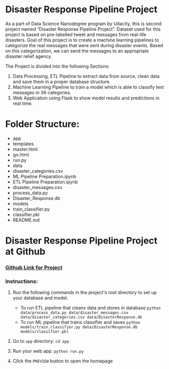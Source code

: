 # Disaster Response Pipeline Project
As a part of Data Science Nanodegree program by Udacity, this is second project named “Disaster Response Pipeline Project”. Dataset used for this project is based on pre-labelled tweet and messages from real-life disasters. Goal of this project is to create a machine learning pipelines to categorize the real messages that were sent during disaster events. Based on this categorization, we can send the messages to an appropriate disaster relief agency.

The Project is divided into the following Sections:
1. Data Processing, ETL Pipeline to extract data from source, clean data and save them in a proper database structure.
2. Machine Learning Pipeline to train a model which is able to classify text messages in 36 categories.
3. Web Application using Flask to show model results and predictions in real time.
# Folder Structure:

* app
* templates
* master.html
* go.html
* run.py
* data
* disaster_categories.csv
* ML Pipeline Preparation.ipynb
* ETL Pipeline Preparation.ipynb
* disaster_messages.csv
* process_data.py
* Disaster_Response.db
* models
* train_classifier.py
* classifier.pkl
* README.md

# Disaster Response Pipeline Project at Github
### [Github Link for Project](https://github.com/parulgangwar/NanoDegree_Disaster_Mgmt_Project)

### Instructions:
1. Run the following commands in the project's root directory to set up your database and model.

    - To run ETL pipeline that cleans data and stores in database
        `python data/process_data.py data/disaster_messages.csv data/disaster_categories.csv data/DisasterResponse.db`
    - To run ML pipeline that trains classifier and saves
        `python models/train_classifier.py data/DisasterResponse.db models/classifier.pkl`

2. Go to `app` directory: `cd app`

3. Run your web app: `python run.py`

4. Click the `PREVIEW` button to open the homepage
